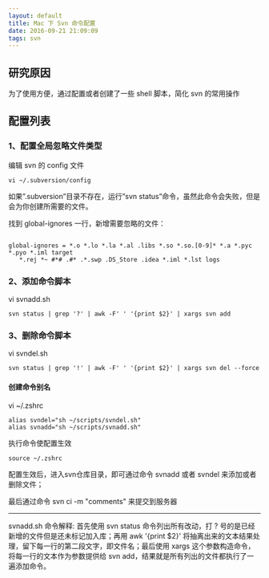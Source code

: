 ```yaml
---
layout: default
title: Mac 下 Svn 命令配置
date: 2016-09-21 21:09:09
tags: svn
---
```


## 研究原因

为了使用方便，通过配置或者创建了一些 shell 脚本，简化 svn 的常用操作

## 配置列表

### 1、配置全局忽略文件类型

编辑 svn 的 config 文件
```
vi ~/.subversion/config
```
如果”.subversion”目录不存在，运行”svn status”命令，虽然此命令会失败，但是会为你创建所需要的文件。

找到 global-ignores 一行，新增需要忽略的文件：

<pre><code>
global-ignores = *.o *.lo *.la *.al .libs *.so *.so.[0-9]* *.a *.pyc *.pyo *.iml target
   *.rej *~ #*# .#* .*.swp .DS_Store .idea *.iml *.lst logs
</code></pre>

### 2、添加命令脚本

vi svnadd.sh

```shell
svn status | grep '?' | awk -F' ' '{print $2}' | xargs svn add
```

### 3、删除命令脚本

vi svndel.sh

```shell
svn status | grep '!' | awk -F' ' '{print $2}' | xargs svn del --force
```

#### 创建命令别名

vi ~/.zshrc

```shell
alias svndel="sh ~/scripts/svndel.sh"
alias svnadd="sh ~/scripts/svnadd.sh"
```

执行命令使配置生效

```
source ~/.zshrc
```

配置生效后，进入svn仓库目录，即可通过命令 svnadd 或者 svndel 来添加或者删除文件；

最后通过命令 svn ci -m "comments" 来提交到服务器

*****

svnadd.sh 命令解释: 首先使用 svn status 命令列出所有改动，打 ? 号的是已经新增的文件但是还未标记加入库；再用 awk '{print $2}' 将抽离出来的文本结果处理，留下每一行的第二段文字，即文件名；最后使用 xargs 这个参数构造命令，将每一行的文本作为参数提供给 svn add，结果就是所有列出的文件都执行了一遍添加命令。
